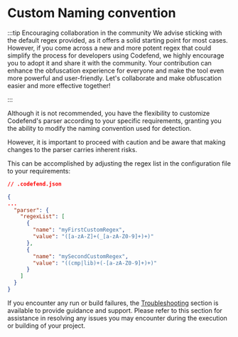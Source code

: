 # Custom Naming convention

:::tip Encouraging collaboration in the community
We advise sticking with the default regex provided, as it offers a solid starting point for most cases. However, if you come across a new and more potent regex that could simplify the process for developers using Codefend, we highly encourage you to adopt it and share it with the community. Your contribution can enhance the obfuscation experience for everyone and make the tool even more powerful and user-friendly. Let's collaborate and make obfuscation easier and more effective together!

:::

Although it is not recommended, you have the flexibility to customize Codefend's parser according to your specific requirements, granting you the ability to modify the naming convention used for detection.

However, it is important to proceed with caution and be aware that making changes to the parser carries inherent risks.

This can be accomplished by adjusting the regex list in the configuration file to your requirements:

```json
// .codefend.json

{
...
  "parser": {
    "regexList": [
      {
        "name": "myFirstCustomRegex",
        "value": "([a-zA-Z]+(_[a-zA-Z0-9]+)+)"
      },
      {
        "name": "mySecondCustomRegex",
        "value": "((cmp|lib)+(-[a-zA-Z0-9]+)+)"
      }
    ]
  }
}
```

If you encounter any run or build failures, the [Troubleshooting](../../distribution/troubleshooting.md) section is available to provide guidance and support. Please refer to this section for assistance in resolving any issues you may encounter during the execution or building of your project.
